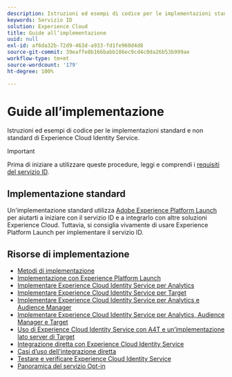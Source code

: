 ```yaml
---
description: Istruzioni ed esempi di codice per le implementazioni standard e non standard di Experience Cloud Identity Service.
keywords: Servizio ID
solution: Experience Cloud
title: Guide all’implementazione
uuid: null
exl-id: af6da32b-72d9-463d-a933-fd1fe960d4d8
source-git-commit: 39eaffe8b166babb186ec9cd4c0da26b53b999ae
workflow-type: tm+mt
source-wordcount: '179'
ht-degree: 100%

---
```


# Guide all’implementazione

Istruzioni ed esempi di codice per le implementazioni standard e non standard di Experience Cloud Identity Service.

>[!IMPORTANT]
>
>Prima di iniziare a utilizzare queste procedure, leggi e comprendi i [requisiti del servizio ID](../reference/requirements.md).

## Implementazione standard

Un&#39;implementazione standard utilizza [Adobe Experience Platform Launch](https://experienceleague.adobe.com/docs/experience-platform/tags/home.html?lang=it) per aiutarti a iniziare con il servizio ID e a integrarlo con altre soluzioni Experience Cloud. Tuttavia, si consiglia vivamente di usare Experience Platform Launch per implementare il servizio ID.

## Risorse di implementazione

* [Metodi di implementazione](implementation-methods.md)
* [Implementazione con Experience Platform Launch](ecid-implement-with-launch.md)
* [Implementare Experience Cloud Identity Service per Analytics](setup-analytics.md)
* [Implementare Experience Cloud Identity Service per Target](setup-target.md)
* [Implementare Experience Cloud Identity Service per Analytics e Audience Manager](setup-aam-analytics.md)
* [Implementare Experience Cloud Identity Service per Analytics, Audience Manager e Target](setup-aam-analytics-target.md)
* [Uso di Experience Cloud Identity Service con A4T e un’implementazione lato server di Target](ecid-a4t-target.md)
* [Integrazione diretta con Experience Cloud Identity Service](direct-integration.md)
* [Casi d’uso dell&#39;integrazione diretta](direct-integration-examples.md)
* [Testare e verificare Experience Cloud Identity Service](test-verify.md)
* [Panoramica del servizio Opt-in](opt-in-service/optin-overview.md)
